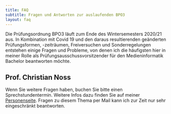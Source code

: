 ```yaml
---
title: FAQ
subtitle: Fragen und Antworten zur auslaufenden BPO3
layout: faq
---
```


<div class="verantwortlich">
  <div><p>Die Prüfungsordnung BPO3 läuft zum Ende des Wintersemesters 2020/21 aus. In Kombination mit Covid 19 und den daraus resultierenden geänderten Prüfungsformen, -zeiträumen, Freiversuchen und Sonderregelungen entstehen einige Fragen und Probleme, von denen ich die häufigsten hier in meiner Rolle als Prüfungsausschussvorsitzender für den Medieninformatik Bachelor beantworten möchte.</p></div>
  <div class="questions">
    <div class="m-mi-avatar" style="background-image:url(/img/professoren/noss.png)"></div>
    <div class="m-mi-textblock is-small">
      <h2 class="h4">Prof. Christian Noss</h2>
      <p>Wenn Sie weitere Fragen haben, buchen Sie bitte einen Sprechstundentermin. Weitere Infos dazu finden Sie auf meiner <a href="https://www.th-koeln.de/personen/christian.noss/">Personenseite</a>. Fragen zu diesem Thema per Mail kann ich zur Zeit nur sehr eingeschränkt beantworten.</p>
	  </div>
  </div>
</div>
